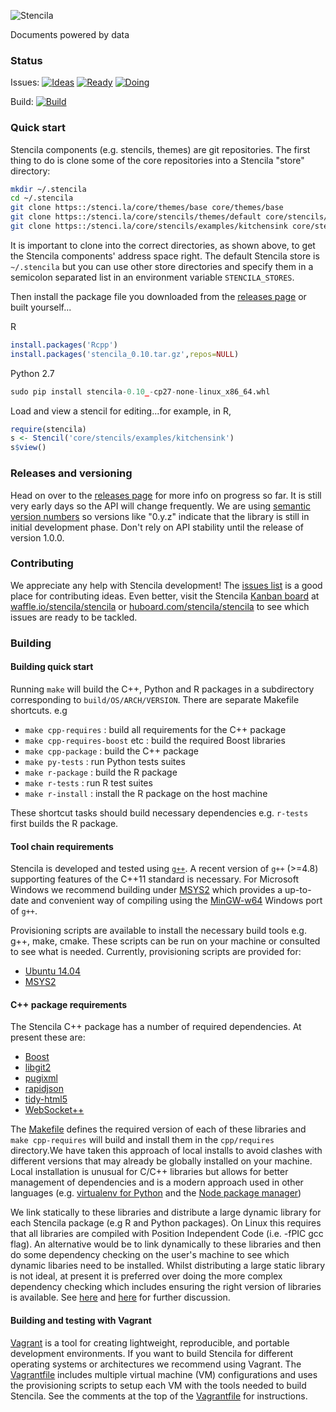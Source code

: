 ![Stencila](http://static.stenci.la/img/logo-name-400x88.png)

Documents powered by data

### Status

Issues:
[![Ideas](https://badge.waffle.io/stencila/stencila.svg?label=0+-+Ideas&title=ideas)](http://waffle.io/stencila/stencila)
[![Ready](https://badge.waffle.io/stencila/stencila.svg?label=1+-+Ready&title=ready)](http://waffle.io/stencila/stencila)
[![Doing](https://badge.waffle.io/stencila/stencila.svg?label=2+-+Doing&title=doing)](http://waffle.io/stencila/stencila)

Build:
[![Build](https://travis-ci.org/stencila/stencila.svg?branch=develop)](https://travis-ci.org/stencila/stencila)

### Quick start

Stencila components (e.g. stencils, themes) are git repositories. The first thing to do is clone some of the core repositories into a Stencila "store" directory:

```sh
mkdir ~/.stencila
cd ~/.stencila
git clone https::/stenci.la/core/themes/base core/themes/base
git clone https::/stenci.la/core/stencils/themes/default core/stencils/themes/default
git clone https::/stenci.la/core/stencils/examples/kitchensink core/stencils/examples/kitchensink
```

It is important to clone into the correct directories, as shown above, to get the Stencila components' address space right. The default Stencila store is `~/.stencila` but you can use other store directories and specify them in a semicolon separated list in an environment variable `STENCILA_STORES`.

Then install the package file you downloaded from the [releases page](https://github.com/stencila/stencila/releases) or built yourself...

R
```R
install.packages('Rcpp')
install.packages('stencila_0.10.tar.gz',repos=NULL)
```

Python 2.7
```py
sudo pip install stencila-0.10_-cp27-none-linux_x86_64.whl
```

Load and view a stencil for editing...for example, in R,

```R
require(stencila)
s <- Stencil('core/stencils/examples/kitchensink')
s$view()
```

### Releases and versioning

Head on over to the [releases page](https://github.com/stencila/stencila/releases) for more info on progress so far. It is still very early days so the API will change frequently. We are using [semantic version numbers](http://semver.org/) so versions like "0.y.z" indicate that the library is still in initial development phase. Don't rely on API stability until the release of version 1.0.0.

### Contributing

We appreciate any help with Stencila development! The [issues list](https://github.com/stencila/stencila/issues) is a good place for contributing ideas. Even better, visit the Stencila [Kanban board](https://huboard.com/stencila/stencila) at [waffle.io/stencila/stencila](https://waffle.io/stencila/stencila) or [huboard.com/stencila/stencila](https://huboard.com/stencila/stencila) to see which issues are ready to be tackled.

### Building

#### Building quick start

Running `make` will build the C++, Python and R packages in a subdirectory corresponding to `build/OS/ARCH/VERSION`. There are separate Makefile shortcuts. e.g

* `make cpp-requires` : build all requirements for the C++ package
* `make cpp-requires-boost` etc : build the required Boost libraries
* `make cpp-package` : build the C++ package
* `make py-tests` : run Python tests suites
* `make r-package` : build the R package
* `make r-tests` : run R test suites
* `make r-install` : install the R package on the host machine

These shortcut tasks should build necessary dependencies e.g. `r-tests` first builds the R package.

#### Tool chain requirements

Stencila is developed and tested using [`g++`](https://gcc.gnu.org/). A recent version of `g++` (>=4.8) supporting features of the C++11 standard is necessary. For Microsoft Windows we recommend building under [MSYS2](http://msys2.github.io/) which provides a up-to-date and convenient way of compiling using the [MinGW-w64](http://mingw-w64.sourceforge.net/) Windows port of `g++`.

Provisioning scripts are available to install the necessary build tools e.g. g++, make, cmake. These scripts can be run on your machine or consulted to see what is needed. Currently, provisioning scripts are provided for:

* [Ubuntu 14.04](provision-ubuntu-14.04.sh)
* [MSYS2](provision-msys2.sh)

#### C++ package requirements

The Stencila C++ package has a number of required dependencies. At present these are:

* [Boost](http://www.boost.org/)
* [libgit2](http://libgit2.github.com/)
* [pugixml](http://pugixml.org/)
* [rapidjson](https://code.google.com/p/rapidjson/)
* [tidy-html5](http://w3c.github.com/tidy-html5/)
* [WebSocket++](https://github.com/zaphoyd/websocketpp)

The [Makefile](Makefile) defines the required version of each of these libraries and `make cpp-requires` will build and install them in the `cpp/requires` directory.We have taken this approach of local installs to avoid clashes with different versions that may already be globally installed on your machine. Local installation is unusual for C/C++ libraries but allows for better management of dependencies and is a modern approach used in other languages (e.g. [virtualenv for Python](http://virtualenv.readthedocs.org/en/latest/virtualenv.html) and the [Node package manager](https://www.npmjs.org/doc/cli/npm-install.html))

We link statically to these libraries and distribute a large dynamic library for each Stencila package (e.g R and Python packages). On Linux this requires that all libraries are compiled with Position Independent Code (i.e. -fPIC gcc flag). An alternative would be to link dynamically to these libraries and then do some dependency checking on the user's machine to see which dynamic libaries need to be installed. Whilst distributing a large static library is not ideal, at present it is preferred over doing the more complex dependency checking which includes ensuring the right version of libraries is available. See [here](http://stackoverflow.com/questions/1412080/distributing-with-boost-library) and [here](http://tldp.org/HOWTO/Program-Library-HOWTO/shared-libraries.html) for further discussion.

#### Building and testing with Vagrant

[Vagrant](https://www.vagrantup.com/) is a tool for creating lightweight, reproducible, and portable development environments. If you want to build Stencila for different operating systems or architectures we recommend using Vagrant. The [Vagrantfile](Vagrantfile) includes multiple virtual machine (VM) configurations and uses the provisioning scripts to setup each VM with the tools needed to build Stencila. See the comments at the top of the [Vagrantfile](Vagrantfile) for instructions.

